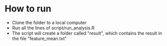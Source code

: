 # How to run 
* Clone the folder to a local computer 
* Run all the lines of script/run_analysis.R
* The script will create a folder called "result", which contains the result in the file "feature_mean.txt"